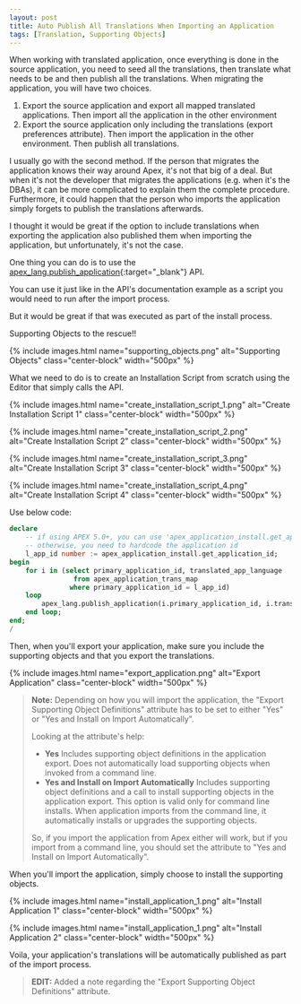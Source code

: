 ```yaml
---
layout: post
title: Auto Publish All Translations When Importing an Application
tags: [Translation, Supporting Objects]
---
```


When working with translated application, once everything is done in the source application, you need to seed all the translations, then translate what needs to be and then publish all the translations.
When migrating the application, you will have two choices.

1. Export the source application and export all mapped translated applications. Then import all the application in the other environment
2. Export the source application only including the translations (export preferences attribute). Then import the application in the other environment. Then publish all translations.

I usually go with the second method.
If the person that migrates the application knows their way around Apex, it's not that big of a deal.
But when it's not the developer that migrates the applications (e.g. when it's the DBAs), it can be more complicated to explain them the complete procedure.
Furthermore, it could happen that the person who imports the application simply forgets to publish the translations afterwards.

I thought it would be great if the option to include translations when exporting the application also published them when importing the application, but unfortunately, it's not the case.

One thing you can do is to use the [apex_lang.publish_application](http://docs.oracle.com/cd/E59726_01/doc.50/e39149/apex_lang.htm#CHDCBEDE){:target="_blank"} API.

You can use it just like in the API's documentation example as a script you would need to run after the import process.

But it would be great if that was executed as part of the install process.

Supporting Objects to the rescue!!

{% include images.html name="supporting_objects.png" alt="Supporting Objects" class="center-block" width="500px" %}

What we need to do is to create an Installation Script from scratch using the Editor that simply calls the API.

{% include images.html name="create_installation_script_1.png" alt="Create Installation Script 1" class="center-block" width="500px" %}

{% include images.html name="create_installation_script_2.png" alt="Create Installation Script 2" class="center-block" width="500px" %}

{% include images.html name="create_installation_script_3.png" alt="Create Installation Script 3" class="center-block" width="500px" %}

{% include images.html name="create_installation_script_4.png" alt="Create Installation Script 4" class="center-block" width="500px" %}

Use below code:
```sql
declare
    -- if using APEX 5.0+, you can use 'apex_application_install.get_application_id' to retrieve the application id
    -- otherwise, you need to hardcode the application id
    l_app_id number := apex_application_install.get_application_id;
begin
    for i in (select primary_application_id, translated_app_language
                from apex_application_trans_map
               where primary_application_id = l_app_id)
    loop
        apex_lang.publish_application(i.primary_application_id, i.translated_app_language);
    end loop;
end;
/
```

Then, when you'll export your application, make sure you include the supporting objects and that you export the translations.

{% include images.html name="export_application.png" alt="Export Application" class="center-block" width="500px" %}

> **Note:** Depending on how you will import the application, the "Export Supporting Object Definitions" attribute has to be set to either "Yes" or "Yes and Install on Import Automatically".
> 
> Looking at the attribute's help: 
> 
> - **Yes** Includes supporting object definitions in the application export. Does not automatically load supporting objects when invoked from a command line.
> - **Yes and Install on Import Automatically** Includes supporting object definitions and a call to install supporting objects in the application export. This option is valid only for command line installs. When application imports from the command line, it automatically installs or upgrades the supporting objects.
> 
> So, if you import the application from Apex either will work, but if you import from a command line, you should set the attribute to "Yes and Install on Import Automatically".


When you'll import the application, simply choose to install the supporting objects.

{% include images.html name="install_application_1.png" alt="Install Application 1" class="center-block" width="500px" %}

{% include images.html name="install_application_1.png" alt="Install Application 2" class="center-block" width="500px" %}

Voila, your application's translations will be automatically published as part of the import process.

> **EDIT:** Added a note regarding the "Export Supporting Object Definitions" attribute.